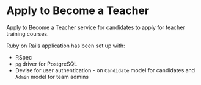# Apply to Become a Teacher

Apply to Become a Teacher service for candidates to apply for teacher training courses.

Ruby on Rails application has been set up with:

* RSpec
* `pg` driver for PostgreSQL
* Devise for user authentication - on `Candidate` model for candidates and `Admin` model for team admins
